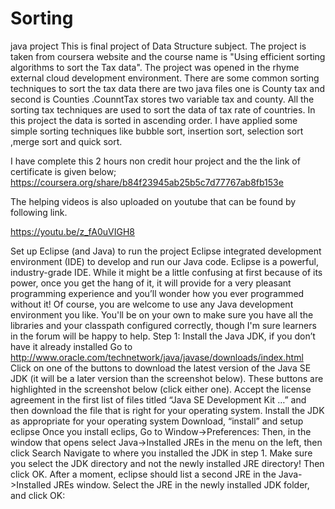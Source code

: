 # Sorting
java project
This is final project of Data Structure subject. The project is taken from coursera website and the course name is  "Using efficient sorting algorithms to sort the Tax data".
The project was opened in the rhyme external cloud development environment. There are some common sorting techniques to sort the tax data there are two java files one is County tax and second is Counties .CounntTax stores two variable tax and county. All the sorting tax techniques are used to sort the data of tax rate of countries. In this project the data is sorted in ascending order.
I have applied some simple sorting techniques like bubble sort, insertion sort, selection sort ,merge sort and quick sort.

I have complete this 2 hours non credit hour project and the the link of certificate is given below;
https://coursera.org/share/b84f23945ab25b5c7d77767ab8fb153e


The helping videos is also uploaded on youtube that can be found by following link.

https://youtu.be/z_fA0uVIGH8 





Set up Eclipse (and Java) to run the project
Eclipse integrated development environment (IDE) to develop and run our Java code. Eclipse is a powerful, industry-grade IDE. While it might be a little confusing at first because of its power, once you get the hang of it, it will provide for a very pleasant programming experience and you’ll wonder how you ever programmed without it! Of course, you are welcome to use any Java development environment you like. You'll be on your own to make sure you have all the libraries and your classpath configured correctly, though I'm sure learners in the forum will be happy to help.
Step 1: Install the Java JDK, if you don’t have it already installed
Go to http://www.oracle.com/technetwork/java/javase/downloads/index.html
 Click on one of the buttons to download the latest version of the Java SE JDK (it will be a later version than the screenshot below). These buttons are highlighted in the screenshot below (click either one).
Accept the license agreement in the first list of files titled “Java SE Development Kit …” and then download the file that is right for your operating system.
Install the JDK as appropriate for your operating system
Download, “install” and setup eclipse
Once you install eclips, Go to Window->Preferences:
Then, in the window that opens select Java->Installed JREs in the menu on the left, then click Search
Navigate to where you installed the JDK in step 1. Make sure you select the JDK directory and not the newly installed JRE directory! Then click OK.
After a moment, eclipse should list a second JRE in the Java->Installed JREs window. Select the JRE in the newly installed JDK folder, and click OK:
